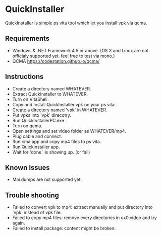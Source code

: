 # QuickInstaller
QuickInstaller is simple ps vita tool which let you install vpk via qcma.
## Requirements
- Windows & .NET Framework 4.5 or above. (OS X and Linux are not officialy supported yet. feel free to test via mono.)
- QCMA https://codestation.github.io/qcma/
## Instructions
- Create a directory named WHATEVER.
- Extract QuickInstaller to WHATEVER.
- Turn on VitaShell.
- Copy and Install QuickInstaller.vpk on your ps vita.
- Create a directory named 'vpk' in WHATEVER.
- Put vpks into 'vpk' direcotry.
- Run QuickInstallerPC.exe
- Turn on qcma.
- Open settings and set video folder as WHATEVER/mp4.
- Plug cable and connect.
- Run cma app and copy mp4 files to ps vita.
- Run QuickInstaller app.
- Wait for 'done.' is showing up. (or fail)
## Known Issues
- Mai dumps are not supported yet.
## Trouble shooting
- Failed to convert vpk to mp4: extract manually and put directory into 'vpk' instead of vpk file.
- Failed to copy mp4 files: remove every directories in ux0:video and try again.
- Failed to install package: content might be broken.

